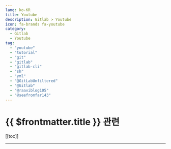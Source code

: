 ```yaml
---
lang: ko-KR
title: Youtube 
description: Gitlab > Youtube 
icon: fa-brands fa-youtube
category:
  - Gitlab
  - Youtube 
tag: 
  - "youtube"
  - "tutorial"
  - "git"
  - "gitlab"
  - "gitlab-cli"
  - "sh"
  - "yml"
  - "@GitLabUnfiltered"
  - "@Gitlab"
  - "@raaviblog105"
  - "@seefromfar143"
---
```


# {{ $frontmatter.title }} 관련

[[toc]]

---

<MyYouTubeItems jsonName="yu-GitLabUnfiltered" /><!-- GitLab Unfiltered -->
<MyYouTubeItems jsonName="yu-Gitlab" /><!-- Gitlab -->
<MyYouTubeItems jsonName="yu-raaviblog105" /><!-- Raaviblog -->
<MyYouTubeItems jsonName="yu-seefromfar143" /><!-- Ankit Malhotra -->
<MyYouTubeItems jsonName="yu-infograb" /><!-- InfoGrab -->

<TagLinks />